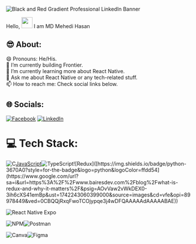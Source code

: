 ![Black and Red Gradient Professional LinkedIn Banner](https://i.postimg.cc/cLS49jCM/Black-and-White-Gradient-Personal-Linked-In-Banner.png)

Hello, <img style="height:30px" src="https://raw.githubusercontent.com/nixin72/nixin72/master/wave.gif"> I am MD Mehedi Hasan 
## 😎 About:
😄 Pronouns: He/His.  <br />
🔭 I’m currently building Frontier.<br />
🌱 I’m currently learning more about React Native.<br />
💬 Ask me about React Native or any tech-related stuff.<br />
📫 How to reach me: Check social links below.<br />


## 🌐 Socials:
[![Facebook](https://img.shields.io/badge/Facebook-%231877F2.svg?logo=Facebook&logoColor=white)](https://www.facebook.com/MehediHasanRimon0/) [![LinkedIn](https://img.shields.io/badge/LinkedIn-%230077B5.svg?logo=linkedin&logoColor=white)](https://www.linkedin.com/in/mehedi-hasan-7222122b2/) 

# 💻 Tech Stack:
![C](https://img.shields.io/badge/c-%2300599C.svg?style=for-the-badge&logo=c&logoColor=white)[JavaScript](https://img.shields.io/badge/javascript-%23323330.svg?style=for-the-badge&logo=javascript&logoColor=%23F7DF1E)![TypeScript]([https://img.shields.io/badge/php-%23777BB4.svg?style=for-the-badge&logo=php&logoColor=white](https://www.google.com/url?sa=i&url=https%3A%2F%2Fen.wikipedia.org%2Fwiki%2FTypeScript&psig=AOvVaw1mfuMBrb6u8LnxH3oJzrE_&ust=1742242867281000&source=images&cd=vfe&opi=89978449&ved=0CBQQjRxqFwoTCJDLjtq2j4wDFQAAAAAdAAAAABAE))![Redux]([https://img.shields.io/badge/python-3670A0?style=for-the-badge&logo=python&logoColor=ffdd54](https://www.google.com/url?sa=i&url=https%3A%2F%2Fwww.bairesdev.com%2Fblog%2Fwhat-is-redux-and-why-it-matters%2F&psig=AOvVaw2vWkDEX0-3ih6cXS41emBp&ust=1742243060399000&source=images&cd=vfe&opi=89978449&ved=0CBQQjRxqFwoTCOjypqe3j4wDFQAAAAAdAAAAABAE))

![React Native Expo]([https://img.shields.io/badge/Flutter-%2302569B.svg?style=for-the-badge&logo=Flutter&logoColor=white](https://www.google.com/url?sa=i&url=https%3A%2F%2Fappmond.com%2Fen%2Freact-native-should-i-use-expo%2F&psig=AOvVaw20dRbF1Sqy7Ae-9SHimSco&ust=1742243002352000&source=images&cd=vfe&opi=89978449&ved=0CBQQjRxqFwoTCICe54y3j4wDFQAAAAAdAAAAABAI))

![NPM](https://img.shields.io/badge/NPM-%23000000.svg?style=for-the-badge&logo=npm&logoColor=white)![Postman](https://img.shields.io/badge/Postman-FF6C37?style=for-the-badge&logo=postman&logoColor=white)

![Canva](https://img.shields.io/badge/Canva-%2300C4CC.svg?style=for-the-badge&logo=Canva&logoColor=white)![Figma](https://img.shields.io/badge/figma-%23F24E1E.svg?style=for-the-badge&logo=figma&logoColor=white)
